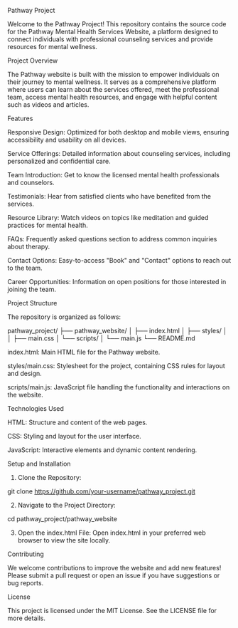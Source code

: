 Pathway Project

Welcome to the Pathway Project! This repository contains the source code for the Pathway Mental Health Services Website, a platform designed to connect individuals with professional counseling services and provide resources for mental wellness.

Project Overview

The Pathway website is built with the mission to empower individuals on their journey to mental wellness. It serves as a comprehensive platform where users can learn about the services offered, meet the professional team, access mental health resources, and engage with helpful content such as videos and articles.

Features

Responsive Design: Optimized for both desktop and mobile views, ensuring accessibility and usability on all devices.

Service Offerings: Detailed information about counseling services, including personalized and confidential care.

Team Introduction: Get to know the licensed mental health professionals and counselors.

Testimonials: Hear from satisfied clients who have benefited from the services.

Resource Library: Watch videos on topics like meditation and guided practices for mental health.

FAQs: Frequently asked questions section to address common inquiries about therapy.

Contact Options: Easy-to-access "Book" and "Contact" options to reach out to the team.

Career Opportunities: Information on open positions for those interested in joining the team.

Project Structure

The repository is organized as follows:

pathway_project/
├── pathway_website/
│   ├── index.html
│   ├── styles/
│   │   ├── main.css
│   └── scripts/
│       └── main.js
└── README.md

index.html: Main HTML file for the Pathway website.

styles/main.css: Stylesheet for the project, containing CSS rules for layout and design.

scripts/main.js: JavaScript file handling the functionality and interactions on the website.

Technologies Used

HTML: Structure and content of the web pages.

CSS: Styling and layout for the user interface.

JavaScript: Interactive elements and dynamic content rendering.

Setup and Installation

1. Clone the Repository:

git clone https://github.com/your-username/pathway_project.git

2. Navigate to the Project Directory:

cd pathway_project/pathway_website

3. Open the index.html File: Open index.html in your preferred web browser to view the site locally.

Contributing

We welcome contributions to improve the website and add new features! Please submit a pull request or open an issue if you have suggestions or bug reports.

License

This project is licensed under the MIT License. See the LICENSE file for more details.

